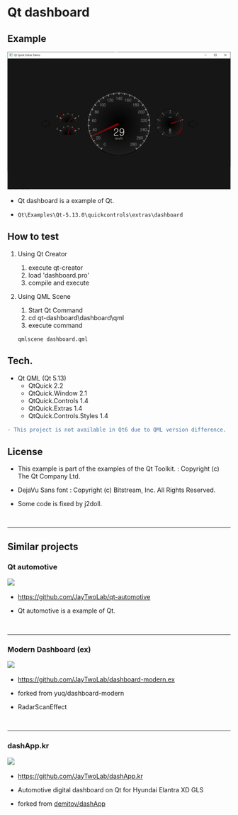 # Qt dashboard

## Example

![](image/dash.jpg)

- Qt dashboard is a example of Qt.

- `Qt\Examples\Qt-5.13.0\quickcontrols\extras\dashboard`

## How to test

1. Using Qt Creator
	1. execute qt-creator
	2. load 'dashboard.pro'
	3. compile and execute

2. Using QML Scene
	1. Start Qt Command
	2. cd qt-dashboard\dashboard\qml
	3. execute command
	```
	qmlscene dashboard.qml
	```

## Tech.

- Qt QML (Qt 5.13)
	- QtQuick 2.2
	- QtQuick.Window 2.1
	- QtQuick.Controls 1.4
	- QtQuick.Extras 1.4
	- QtQuick.Controls.Styles 1.4

```diff
- This project is not available in Qt6 due to QML version difference.
```

## License

- This example is part of the examples of the Qt Toolkit. : Copyright (c) The Qt Company Ltd.

- DejaVu Sans font : Copyright (c) Bitstream, Inc. All Rights Reserved.

- Some code is fixed by j2doll.	

<br />

--- 

## Similar projects

### Qt automotive

![](https://github.com/JayTwoLab/qt-automotive/raw/master/image/auto.jpg)

- https://github.com/JayTwoLab/qt-automotive

- Qt automotive is a example of Qt.

<br />

--- 

### Modern Dashboard (ex)

![](https://github.com/JayTwoLab/dashboard-modern.ex/raw/master/markdown.data/modern.ani.gif)

- https://github.com/JayTwoLab/dashboard-modern.ex

- forked from yuq/dashboard-modern

- RadarScanEffect

<br />

--- 

### dashApp.kr

![](https://raw.githubusercontent.com/JayTwoLab/dashApp.kr/refs/heads/master/markdown/dashapp.png)

- https://github.com/JayTwoLab/dashApp.kr

- Automotive digital dashboard on Qt for Hyundai Elantra XD GLS

- forked from [demitov/dashApp](https://github.com/demitov/dashApp)





